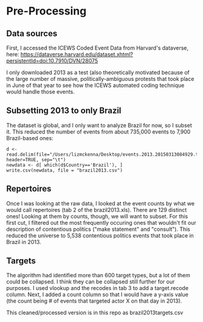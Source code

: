 
# Pre-Processing

## Data sources

First, I accessed the ICEWS Coded Event Data from Harvard's dataverse, here:
https://dataverse.harvard.edu/dataset.xhtml?persistentId=doi:10.7910/DVN/28075

I only downloaded 2013 as a test (also theoretically motivated because of the large number of massive, politically-ambiguous protests that took place in June of that year to see how the ICEWS automated coding technique would handle those events.

## Subsetting 2013 to only Brazil

The dataset is global, and I only want to analyze Brazil for now, so I subset it. This reduced the number of events from about 735,000 events to 7,900 Brazil-based ones:

```
d <- read.delim(file="/Users/lizmckenna/Desktop/events.2013.20150313084929.tab", header=TRUE, sep="\t")
newdata <- d[ which(d$Country=='Brazil'), ]
write.csv(newdata, file = "brazil2013.csv")
```
## Repertoires

Once I was looking at the raw data, I looked at the event counts by what we would call repertoires (tab 2 of the brazil2013.xls). There are 129 distinct ones! Looking at them by counts, though, we will want to subset. For this first cut, I filtered out the most frequently occuring ones that wouldn't fit our description of contentious politics ("make statement" and "consult"). This reduced the universe to 5,538 contentious politics events that took place in Brazil in 2013.

## Targets

The algorithm had identified more than 600 target types, but a lot of them could be collapsed. I think they can be collapsed still further for our purposes. I used vlookup and the recodes in tab 3 to add a target.recode column. Next, I added a count column so that I would have a y-axis value (the count being # of events that targeted actor X on that day in 2013).

This cleaned/processed version is in this repo as brazil2013targets.csv

